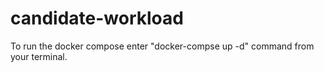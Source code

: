# candidate-workload

To run the docker compose enter "docker-compse up -d" command from your terminal.
